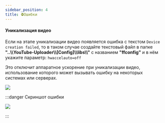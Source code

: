 ```yaml
---
sidebar_position: 4
title: ⛔Ошибки
---
```


#### Уникализация видео

Если на этапе уникализации видео появляется ошибка c текстом `Device creation failed`, то в таком случае создайте текстовый файл в папке **"..\\\\YouTube-Uploader\\\\\[Config\]\\\\libs\\\\"** с названием **"ffconfig"** и в нём укажите параметр: `hwaccelauto=off`

Это отключит аппаратное ускорение при уникализации видео, использование которого может вызывать ошибку на некоторых системах или серверах.

![](/img/errors-2.png)

:::danger Скриншот ошибки

![](/img/errors.png)



:::

